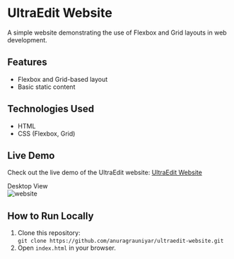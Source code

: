 # UltraEdit Website

A simple website demonstrating the use of Flexbox and Grid layouts in web development.

## Features
- Flexbox and Grid-based layout
- Basic static content

## Technologies Used
- HTML
- CSS (Flexbox, Grid)

## Live Demo
Check out the live demo of the UltraEdit website: [UltraEdit Website](https://anuragrauniyar.github.io/UltraEdit-Website/)

Desktop View <br>
![website](https://github.com/user-attachments/assets/1c25b617-63b0-4438-ac26-fdc6b4bd282f)


## How to Run Locally
1. Clone this repository:  
   `git clone https://github.com/anuragrauniyar/ultraedit-website.git`
2. Open `index.html` in your browser.
